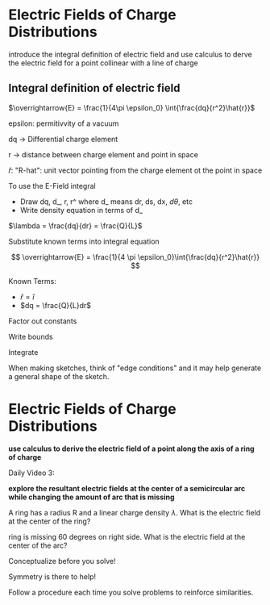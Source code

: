 # Electric Fields of Charge Distributions 

 introduce the integral definition of electric field and use calculus to derve the electric field for a point collinear with a line of charge

## Integral definition of electric field 

$\overrightarrow{E} = \frac{1}{4\pi \epsilon_0} \int{\frac{dq}{r^2}\hat{r}}$

epsilon: permitivvity of a vacuum

dq -> Differential charge element 

r -> distance between charge element and point in space

$\hat{r}$: "R-hat": unit vector pointing from the charge element ot the point in space 

To use the E-Field integral 

- Draw dq, d_, r, r^ where d_ means dr, ds, dx, $d\theta$, etc
- Write density equation in terms of d_

$\lambda = \frac{dq}{dr} = \frac{Q}{L}$

Substitute known terms into integral equation 

$$ \overrightarrow{E} = \frac{1}{4 \pi \epsilon_0}\int{\frac{dq}{r^2}\hat{r}} $$

Known Terms: 

- $\hat{r} = \hat{i}$
- $dq = \frac{Q}{L}dr$

Factor out constants

Write bounds 

Integrate 

When making sketches, think of "edge conditions" and it may help generate a general shape of the sketch. 

# Electric Fields of Charge Distributions 

**use calculus to derive the electric field of a point along the axis of a ring of charge** 


Daily Video 3:

**explore the resultant electric fields at the center of a semicircular arc while changing the amount of arc that is missing**

A ring has a radius R and a linear charge density $\lambda$. What is the electric field at the center of the ring?

ring is missing 60 degrees on right side. What is the electric field at the center of the arc?

Conceptualize before you solve!

Symmetry is there to help!

Follow a procedure each time you solve problems to reinforce similarities. 



